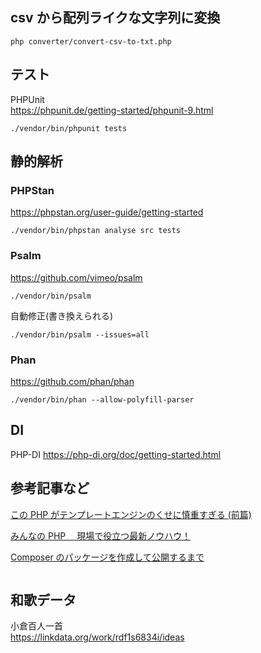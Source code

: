 <!-- @format -->

## csv から配列ライクな文字列に変換

```
php converter/convert-csv-to-txt.php
```

## テスト

PHPUnit  
https://phpunit.de/getting-started/phpunit-9.html

```
./vendor/bin/phpunit tests
```

## 静的解析

### PHPStan

https://phpstan.org/user-guide/getting-started

```
./vendor/bin/phpstan analyse src tests
```

### Psalm

https://github.com/vimeo/psalm

```
./vendor/bin/psalm
```

自動修正(書き換えられる)

```
./vendor/bin/psalm --issues=all
```

### Phan

https://github.com/phan/phan

```
./vendor/bin/phan --allow-polyfill-parser
```

## DI

PHP-DI
https://php-di.org/doc/getting-started.html

## 参考記事など

[この PHP がテンプレートエンジンのくせに慎重すぎる (前篇)](https://qiita.com/tadsan/items/bf61520eb2d455e0e8b4)

[みんなの PHP 　現場で役立つ最新ノウハウ！](https://www.amazon.co.jp/dp/B08238P624/ref=dp-kindle-redirect?_encoding=UTF8&btkr=1)

[Composer のパッケージを作成して公開するまで](https://tech.innovator.jp.net/entry/2018/12/03/184847)

```

```

## 和歌データ

小倉百人一首  
https://linkdata.org/work/rdf1s6834i/ideas
